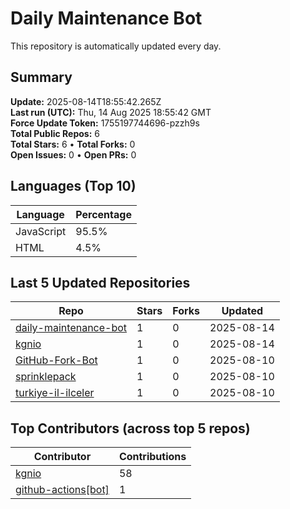 # Daily Maintenance Bot

This repository is automatically updated every day.

## Summary
<!-- STATS:START -->
**Update:** 2025-08-14T18:55:42.265Z  
**Last run (UTC):** Thu, 14 Aug 2025 18:55:42 GMT  
**Force Update Token:** 1755197744696-pzzh9s  
**Total Public Repos:** 6  
**Total Stars:** 6 • **Total Forks:** 0  
**Open Issues:** 0 • **Open PRs:** 0
<!-- STATS:END -->

## Languages (Top 10)
<!-- LANGS:START -->
Language | Percentage
--- | ---
JavaScript | 95.5%
HTML | 4.5%
<!-- LANGS:END -->

## Last 5 Updated Repositories
<!-- RECENT:START -->
Repo | Stars | Forks | Updated
--- | --- | --- | ---
[daily-maintenance-bot](https://github.com/kgnio/daily-maintenance-bot) | 1 | 0 | 2025-08-14
[kgnio](https://github.com/kgnio/kgnio) | 1 | 0 | 2025-08-14
[GitHub-Fork-Bot](https://github.com/kgnio/GitHub-Fork-Bot) | 1 | 0 | 2025-08-10
[sprinklepack](https://github.com/kgnio/sprinklepack) | 1 | 0 | 2025-08-10
[turkiye-il-ilceler](https://github.com/kgnio/turkiye-il-ilceler) | 1 | 0 | 2025-08-10
<!-- RECENT:END -->

## Top Contributors (across top 5 repos)
<!-- CONTRIB:START -->
Contributor | Contributions
--- | ---
[kgnio](https://github.com/kgnio) | 58
[github-actions[bot]](https://github.com/apps/github-actions) | 1
<!-- CONTRIB:END -->
